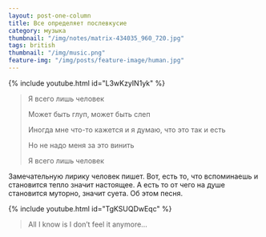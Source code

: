 ```yaml
---
layout: post-one-column
title: Все определяет послевкусие
category: музыка
thumbnail: "/img/notes/matrix-434035_960_720.jpg"
tags: british
thumbnail: "/img/music.png"
feature-img: "/img/posts/feature-image/human.jpg"
---
```



{% include youtube.html id="L3wKzyIN1yk" %}

<blockquote>
<p>Я всего лишь человек</p>
<p>Может быть  глуп, может быть слеп</p>
<p>Иногда мне что-то кажется и я думаю, что это так и есть</p>
<p>Но не надо меня за это винить</p>
<p>Я всего лишь человек</p>
  </blockquote>
  
<!-- Дальше -->



Замечательную лирику человек пишет. Вот, есть то, что вспоминаешь и становится тепло значит настоящее. А есть то от чего на душе становится муторно, значит суета. Об этом песня.



{% include youtube.html id="TgKSUQDwEqc" %} 


<blockquote>
<p>All I know is I don’t feel it anymore…</p>
</blockquote>


